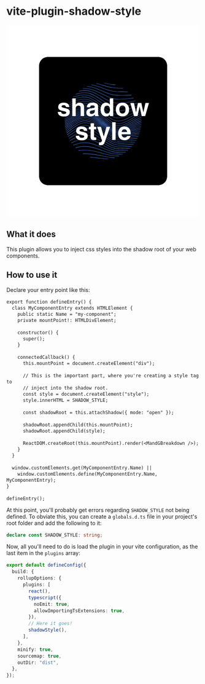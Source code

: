 # vite-plugin-shadow-style

<center>
  <img src="logo.png" />
</center>

## What it does
This plugin allows you to inject css styles into the shadow root of your web
components.


## How to use it
Declare your entry point like this:

```tsx
export function defineEntry() {
  class MyComponentEntry extends HTMLElement {
    public static Name = "my-component";
    private mountPoint!: HTMLDivElement;

    constructor() {
      super();
    }

    connectedCallback() {
      this.mountPoint = document.createElement("div");

      // This is the important part, where you're creating a style tag to
      // inject into the shadow root.
      const style = document.createElement("style");
      style.innerHTML = SHADOW_STYLE;

      const shadowRoot = this.attachShadow({ mode: "open" });

      shadowRoot.appendChild(this.mountPoint);
      shadowRoot.appendChild(style);

      ReactDOM.createRoot(this.mountPoint).render(<MandGBreakdown />);
    }
  }

  window.customElements.get(MyComponentEntry.Name) ||
    window.customElements.define(MyComponentEntry.Name, MyComponentEntry);
}

defineEntry();
```


At this point, you'll probably get errors regarding `SHADOW_STYLE` not being 
defined. To obviate this, you can create a `globals.d.ts` file in your project's
root folder and add the following to it:

```ts
declare const SHADOW_STYLE: string;
```


Now, all you'll need to do is load the plugin in your vite configuration, as the
last item in the `plugins` array:

```ts
export default defineConfig({
  build: {
    rollupOptions: {
      plugins: [
        react(),
        typescript({
          noEmit: true,
          allowImportingTsExtensions: true,
        }),
        // Here it goes!
        shadowStyle(),
      ],
    },
    minify: true,
    sourcemap: true,
    outDir: "dist",
  },
});
```